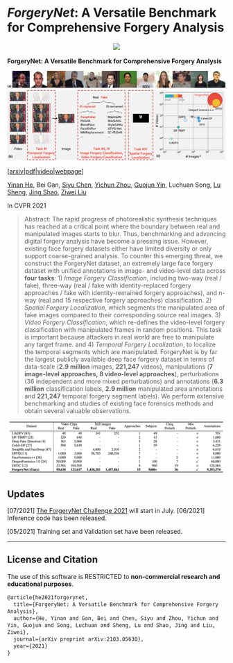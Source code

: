 # *ForgeryNet*: A Versatile Benchmark for Comprehensive Forgery Analysis
<p align="center"> 
<img src="images/teaser.png">
</p>

**ForgeryNet: A Versatile Benchmark for Comprehensive Forgery Analysis**
<p align="center"> 
<img src="images/abstract.png">
</p>

[[arxiv](https://arxiv.org/abs/2103.05630)|[pdf](https://yinanhe.github.io/projects/doc/forgerynet.pdf)|[video](https://www.youtube.com/watch?v=e8XIL3Di2Y8)|[webpage](https://yinanhe.github.io/projects/forgerynet.html)]

[Yinan He](https://github.com/yinanhe), Bei Gan, [Siyu Chen](https://github.com/Siyu-C), [Yichun Zhou](https://github.com/TheshowN), [Guojun Yin](https://gjyin91.github.io), Luchuan Song, [Lu Sheng](https://lucassheng.github.io/), [Jing Shao](https://amandajshao.github.io), [Ziwei Liu](https://liuziwei7.github.io)

In CVPR 2021

> Abstract: The rapid progress of photorealistic synthesis techniques has reached at a critical point where the boundary between real and manipulated images starts to blur. Thus, benchmarking and advancing digital forgery analysis have become a pressing issue. However, existing face forgery datasets either have limited diversity or only support coarse-grained analysis. To counter this emerging threat, we construct the ForgeryNet dataset, an extremely large face forgery dataset with unified annotations in image- and video-level data across **four tasks**: 1) *Image Forgery Classification*, including two-way (real / fake), three-way (real / fake with identity-replaced forgery approaches / fake with identity-remained forgery approaches), and n-way (real and 15 respective forgery approaches) classification. 2) *Spatial Forgery Localization*, which segments the manipulated area of fake images compared to their corresponding source real images. 3) *Video Forgery Classification*, which re-defines the video-level forgery classification with manipulated frames in random positions. This task is important because attackers in real world are free to manipulate any target frame. and 4) *Temporal Forgery Localization*, to localize the temporal segments which are manipulated. ForgeryNet is by far the largest publicly available deep face forgery dataset in terms of data-scale (**2.9 million** images, **221,247** videos), manipulations (**7 image-level approaches, 8 video-level approaches**), perturbations (36 independent and more mixed perturbations) and annotations (**6.3 million** classification labels, **2.9 million** manipulated area annotations and **221,247** temporal forgery segment labels). We perform extensive benchmarking and studies of existing face forensics methods and obtain several valuable observations.
<p align="center"> 
<img src="images/dataset.png">
</p>

## Updates
[07/2021] [The ForgeryNet Challenge 2021](https://competitions.codalab.org/competitions/33386) will start in July. 
[06/2021] Inference code has been released.

[05/2021] Training set and Validation set have been released.

---

## License and Citation
The use of this software is RESTRICTED to **non-commercial research and educational purposes**.
```
@article{he2021forgerynet,
  title={ForgeryNet: A Versatile Benchmark for Comprehensive Forgery Analysis},
  author={He, Yinan and Gan, Bei and Chen, Siyu and Zhou, Yichun and Yin, Guojun and Song, Luchuan and Sheng, Lu and Shao, Jing and Liu, Ziwei},
  journal={arXiv preprint arXiv:2103.05630},
  year={2021}
}
```
